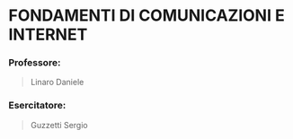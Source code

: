 # FONDAMENTI DI COMUNICAZIONI E INTERNET

### Professore:
> Linaro Daniele
### Esercitatore:
> Guzzetti Sergio
